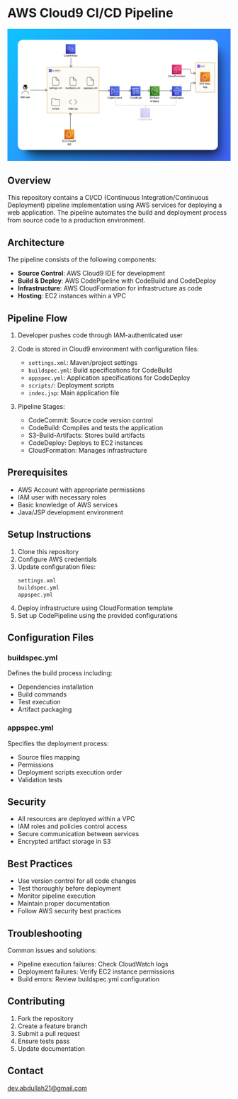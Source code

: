 # AWS Cloud9 CI/CD Pipeline

![Project Structure](project.png)

## Overview
This repository contains a CI/CD (Continuous Integration/Continuous Deployment) pipeline implementation using AWS services for deploying a web application. The pipeline automates the build and deployment process from source code to a production environment.

## Architecture
The pipeline consists of the following components:

- **Source Control**: AWS Cloud9 IDE for development
- **Build & Deploy**: AWS CodePipeline with CodeBuild and CodeDeploy
- **Infrastructure**: AWS CloudFormation for infrastructure as code
- **Hosting**: EC2 instances within a VPC

## Pipeline Flow
1. Developer pushes code through IAM-authenticated user
2. Code is stored in Cloud9 environment with configuration files:
   - `settings.xml`: Maven/project settings
   - `buildspec.yml`: Build specifications for CodeBuild
   - `appspec.yml`: Application specifications for CodeDeploy
   - `scripts/`: Deployment scripts
   - `index.jsp`: Main application file

3. Pipeline Stages:
   - CodeCommit: Source code version control
   - CodeBuild: Compiles and tests the application
   - S3-Build-Artifacts: Stores build artifacts
   - CodeDeploy: Deploys to EC2 instances
   - CloudFormation: Manages infrastructure

## Prerequisites
- AWS Account with appropriate permissions
- IAM user with necessary roles
- Basic knowledge of AWS services
- Java/JSP development environment

## Setup Instructions
1. Clone this repository
2. Configure AWS credentials
3. Update configuration files:
   ```
   settings.xml
   buildspec.yml
   appspec.yml
   ```
4. Deploy infrastructure using CloudFormation template
5. Set up CodePipeline using the provided configurations

## Configuration Files
### buildspec.yml
Defines the build process including:
- Dependencies installation
- Build commands
- Test execution
- Artifact packaging

### appspec.yml
Specifies the deployment process:
- Source files mapping
- Permissions
- Deployment scripts execution order
- Validation tests

## Security
- All resources are deployed within a VPC
- IAM roles and policies control access
- Secure communication between services
- Encrypted artifact storage in S3

## Best Practices
- Use version control for all code changes
- Test thoroughly before deployment
- Monitor pipeline execution
- Maintain proper documentation
- Follow AWS security best practices

## Troubleshooting
Common issues and solutions:
- Pipeline execution failures: Check CloudWatch logs
- Deployment failures: Verify EC2 instance permissions
- Build errors: Review buildspec.yml configuration

## Contributing
 1. Fork the repository
 2. Create a feature branch
 3. Submit a pull request
 4. Ensure tests pass
 5. Update documentation

## Contact
dev.abdullah21@gmail.com

